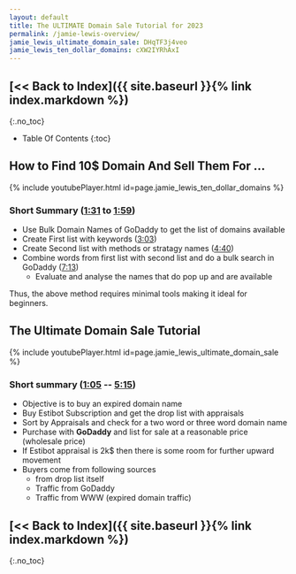 ```yaml
---
layout: default
title: The ULTIMATE Domain Sale Tutorial for 2023
permalink: /jamie-lewis-overview/
jamie_lewis_ultimate_domain_sale: DHqTF3j4veo
jamie_lewis_ten_dollar_domains: cXW2IYRhAxI
---
```


## [<< Back to Index]({{ site.baseurl }}{% link index.markdown %})
{:.no_toc}

* Table Of Contents
{:toc}

## How to Find 10$ Domain And Sell Them For ...

{% include youtubePlayer.html id=page.jamie_lewis_ten_dollar_domains %}

### Short Summary ([1:31](https://www.youtube.com/watch?v=cXW2IYRhAxI&t=91s) to [1:59](https://www.youtube.com/watch?v=cXW2IYRhAxI&t=119s))
+ Use Bulk Domain Names of GoDaddy to get the list of domains available
+ Create First list with keywords ([3:03](https://www.youtube.com/watch?v=cXW2IYRhAxI&t=183s))
+ Create Second list with methods or stratagy names ([4:40](https://www.youtube.com/watch?v=cXW2IYRhAxI&t=280s))
+ Combine words from first list with second list and do a bulk search in GoDaddy ([7:13](https://www.youtube.com/watch?v=cXW2IYRhAxI&t=433s))
  + Evaluate and analyse the names that do pop up and are available

Thus, the above method requires minimal tools making it ideal for beginners.

## The Ultimate Domain Sale Tutorial

{% include youtubePlayer.html id=page.jamie_lewis_ultimate_domain_sale %}
	
### Short summary ([1:05](https://www.youtube.com/watch?v=DHqTF3j4veo&t=65s) -- [5:15](https://www.youtube.com/watch?v=DHqTF3j4veo&t=315s))
+ Objective is to buy an expired domain name
+ Buy Estibot Subscription and get the drop list with appraisals
+ Sort by Appraisals and check for a two word or three word domain name
+ Purchase with **GoDaddy** and list for sale at a reasonable price (wholesale price)
+ If Estibot appraisal is 2k$ then there is some room for further upward movement
+ Buyers come from following sources
  + from drop list itself
  + Traffic from GoDaddy
  + Traffic from WWW (expired domain traffic)
  
## [<< Back to Index]({{ site.baseurl }}{% link index.markdown %})
{:.no_toc}
